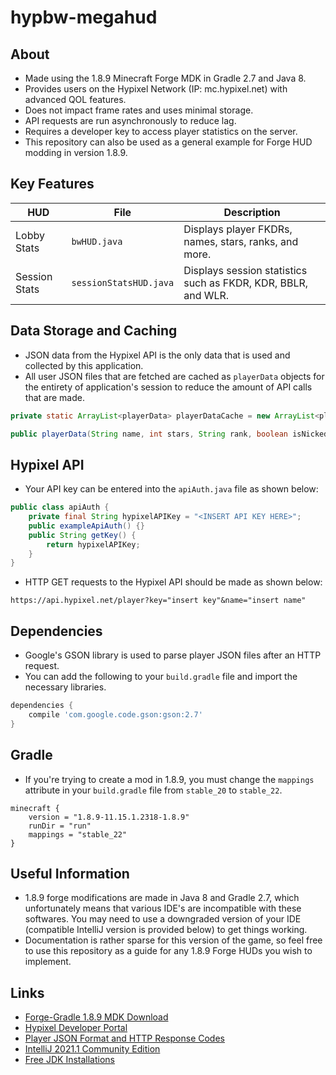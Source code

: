 
# hypbw-megahud 

## About
- Made using the 1.8.9 Minecraft Forge MDK in Gradle 2.7 and Java 8.
- Provides users on the Hypixel Network (IP: mc.hypixel.net) with advanced QOL features.
- Does not impact frame rates and uses minimal storage. 
- API requests are run asynchronously to reduce lag. 
- Requires a developer key to access player statistics on the server.
- This repository can also be used as a general example for Forge HUD modding in version 1.8.9.

## Key Features
| HUD    | File | Description |
| -------- | ------- | ------- |
| Lobby Stats    | `bwHUD.java`    | Displays player FKDRs, names, stars, ranks, and  more. |
| Session Stats | `sessionStatsHUD.java`    |Displays session statistics such as FKDR, KDR, BBLR, and WLR.|


## Data Storage and Caching
- JSON data from the Hypixel API is the only data that is used and collected by this application.
- All user JSON files that are fetched are cached as `playerData` objects for the entirety of application's session to reduce the amount of API calls that are made.

```java
private static ArrayList<playerData> playerDataCache = new ArrayList<playerData>();
```
```java
public playerData(String name, int stars, String rank, boolean isNicked, double FKDR) { ... }
```

## Hypixel API
- Your API key can be entered into the `apiAuth.java` file as shown below:

```java
public class apiAuth {
    private final String hypixelAPIKey = "<INSERT API KEY HERE>";
    public exampleApiAuth() {}
    public String getKey() {
        return hypixelAPIKey;
    }
}
```
- HTTP GET requests to the Hypixel API should be made as shown below:
```
https://api.hypixel.net/player?key="insert key"&name="insert name"
```


## Dependencies
- Google's GSON library is used to parse player JSON files after an HTTP request.
- You can add the following to your `build.gradle` file and import the necessary libraries.
```groovy
dependencies {
    compile 'com.google.code.gson:gson:2.7'
}
```

## Gradle
- If you're trying to create a mod in 1.8.9, you must change the  `mappings` attribute in your `build.gradle` file from `stable_20` to `stable_22`.
```
minecraft {
    version = "1.8.9-11.15.1.2318-1.8.9"
    runDir = "run"
    mappings = "stable_22"
}
```

## Useful Information
- 1.8.9 forge modifications are made in Java 8 and Gradle 2.7, which unfortunately means that various IDE's are incompatible with these softwares. You may need to use a downgraded version of your IDE (compatible IntelliJ version is provided below) to get things working.
- Documentation is rather sparse for this version of the game, so feel free to use this repository as a guide for any 1.8.9 Forge HUDs you wish to implement.


## Links 
- [Forge-Gradle 1.8.9 MDK Download](https://adfoc.us/serve/sitelinks/?id=271228&url=https://maven.minecraftforge.net/net/minecraftforge/forge/1.8.9-11.15.1.2318-1.8.9/forge-1.8.9-11.15.1.2318-1.8.9-mdk.zip)
- [Hypixel Developer Portal](https://developer.hypixel.net/)
- [Player JSON Format and HTTP Response Codes](https://api.hypixel.net/)
- [IntelliJ 2021.1 Community Edition](https://www.jetbrains.com/idea/download/)
- [Free JDK Installations](https://github.com/hmsjy2017/get-jdk)
